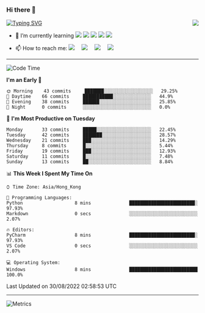 ### Hi there 👋



<a href="#">
  <img align="right" src="https://github-readme-stats.vercel.app/api?username=InariInDream&count_private=true&show_icons=true&bg_color=15,f2f7fd,E0EAFC" />
</a>

[![Typing SVG](https://readme-typing-svg.herokuapp.com?font=Fira+Code&size=25&duration=3000&pause=700&color=1D27F7&width=435&lines=I'm+Inari+%F0%9F%91%8B;Be+awesome;Invictus+maneo)](https://git.io/typing-svg)

- 🌱 I’m currently learning ![](https://img.shields.io/badge/-MySQL-4479A1?style=flat-square&logo=MySQL&logoColor=fff)
![](https://img.shields.io/badge/-Docker-2496ED?style=flat-square&logo=Docker&logoColor=fff)
![](https://img.shields.io/badge/-Linux-000000?style=flat-square&logo=Linux&logoColor=fff)
![](https://img.shields.io/badge/-Java-8279A1?style=flat-square&logo=Java&logoColor=fff)
![](https://img.shields.io/badge/-Go-12B9A1?style=flat-square&logo=Go&logoColor=fff)

- 📫 How to reach me: <a href="https://inariindream.github.io/"><img src="https://img.shields.io/badge/MyBlog-博客-blue"></a>&emsp;
<a href="https://twitter.com/inariindream/"><img src="https://img.shields.io/badge/twitter-%E6%8E%A8%E7%89%B9-blue"></a>&emsp;
<a href="https://codeforces.com/profile/InariInDream"><img src="https://img.shields.io/badge/Codeforces-个人资料-c32136"></a>&emsp;
<a href="https://steamcommunity.com/profiles/76561198813007792/"><img src="https://img.shields.io/badge/Steam-个人资料-003472"></a>&emsp;

---
<!--START_SECTION:waka-->
![Code Time](http://img.shields.io/badge/Code%20Time-8%20mins-blue)

**I'm an Early 🐤** 

```text
🌞 Morning    43 commits     ███████░░░░░░░░░░░░░░░░░░   29.25% 
🌆 Daytime    66 commits     ███████████░░░░░░░░░░░░░░   44.9% 
🌃 Evening    38 commits     ██████░░░░░░░░░░░░░░░░░░░   25.85% 
🌙 Night      0 commits      ░░░░░░░░░░░░░░░░░░░░░░░░░   0.0%

```
📅 **I'm Most Productive on Tuesday** 

```text
Monday       33 commits     █████░░░░░░░░░░░░░░░░░░░░   22.45% 
Tuesday      42 commits     ███████░░░░░░░░░░░░░░░░░░   28.57% 
Wednesday    21 commits     ███░░░░░░░░░░░░░░░░░░░░░░   14.29% 
Thursday     8 commits      █░░░░░░░░░░░░░░░░░░░░░░░░   5.44% 
Friday       19 commits     ███░░░░░░░░░░░░░░░░░░░░░░   12.93% 
Saturday     11 commits     █░░░░░░░░░░░░░░░░░░░░░░░░   7.48% 
Sunday       13 commits     ██░░░░░░░░░░░░░░░░░░░░░░░   8.84%

```


📊 **This Week I Spent My Time On** 

```text
⌚︎ Time Zone: Asia/Hong_Kong

💬 Programming Languages: 
Python                   8 mins              ████████████████████████░   97.93% 
Markdown                 0 secs              ░░░░░░░░░░░░░░░░░░░░░░░░░   2.07%

🔥 Editors: 
PyCharm                  8 mins              ████████████████████████░   97.93% 
VS Code                  0 secs              ░░░░░░░░░░░░░░░░░░░░░░░░░   2.07%

💻 Operating System: 
Windows                  8 mins              █████████████████████████   100.0%

```


 Last Updated on 30/08/2022 02:58:53 UTC
<!--END_SECTION:waka-->


---



![Metrics](https://metrics.lecoq.io/InariInDream?template=classic&isocalendar=1&languages=1&fortune=1&base=header%2C%20activity%2C%20community%2C%20repositories%2C%20metadata&base.indepth=false&base.hireable=false&isocalendar=false&isocalendar.duration=full-year&languages=false&languages.ignored=html%2Ccss&languages.limit=8&languages.threshold=0%25&languages.other=false&languages.colors=github&languages.sections=most-used&languages.indepth=false&languages.analysis.timeout=15&languages.categories=markup%2C%20programming&languages.recent.categories=markup%2C%20programming&languages.recent.load=300&languages.recent.days=14&fortune=true&config.timezone=Asia%2FHong_Kong)














<!--
**InariInDream/InariInDream** is a ✨ _special_ ✨ repository because its `README.md` (this file) appears on your GitHub profile.

Here are some ideas to get you started:

- 🔭 I’m currently working on ...
- 🌱 I’m currently learning ...
- 👯 I’m looking to collaborate on ...
- 🤔 I’m looking for help with ...
- 💬 Ask me about ...
- 📫 How to reach me: ...
- 😄 Pronouns: ...
- ⚡ Fun fact: ...
-->
